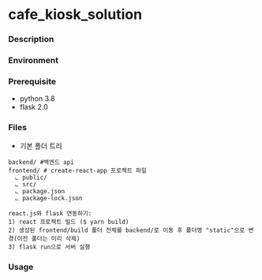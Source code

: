 # cafe_kiosk_solution

### Description

### Environment

### Prerequisite

- python 3.8
- flask 2.0

### Files

- 기본 폴더 트리

```
backend/ #백엔드 api
frontend/ # create-react-app 프로젝트 파일
  ⨽ public/
  ⨽ src/
  ⨽ package.json
  ⨽ package-lock.json
```

```
react.js와 flask 연동하기:
1) react 프로젝트 빌드 ($ yarn build)
2) 생성된 frontend/build 폴더 전체를 backend/로 이동 후 폴더명 "static"으로 변경(이전 폴더는 미리 삭제)
3) flask run으로 서버 실행
```

### Usage
